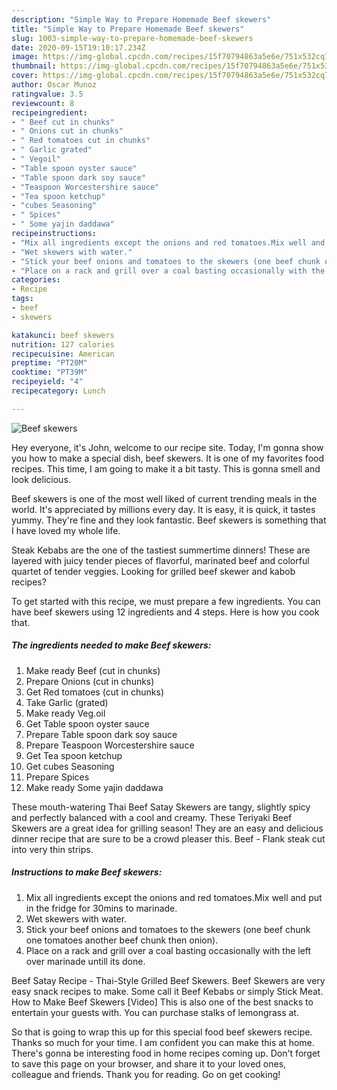 ```yaml
---
description: "Simple Way to Prepare Homemade Beef skewers"
title: "Simple Way to Prepare Homemade Beef skewers"
slug: 1003-simple-way-to-prepare-homemade-beef-skewers
date: 2020-09-15T19:10:17.234Z
image: https://img-global.cpcdn.com/recipes/15f70794863a5e6e/751x532cq70/beef-skewers-recipe-main-photo.jpg
thumbnail: https://img-global.cpcdn.com/recipes/15f70794863a5e6e/751x532cq70/beef-skewers-recipe-main-photo.jpg
cover: https://img-global.cpcdn.com/recipes/15f70794863a5e6e/751x532cq70/beef-skewers-recipe-main-photo.jpg
author: Oscar Munoz
ratingvalue: 3.5
reviewcount: 8
recipeingredient:
- " Beef cut in chunks"
- " Onions cut in chunks"
- " Red tomatoes cut in chunks"
- " Garlic grated"
- " Vegoil"
- "Table spoon oyster sauce"
- "Table spoon dark soy sauce"
- "Teaspoon Worcestershire sauce"
- "Tea spoon ketchup"
- "cubes Seasoning"
- " Spices"
- " Some yajin daddawa"
recipeinstructions:
- "Mix all ingredients except the onions and red tomatoes.Mix well and put in the fridge for 30mins to marinade."
- "Wet skewers with water."
- "Stick your beef onions and tomatoes to the skewers (one beef chunk one tomatoes another beef chunk then onion)."
- "Place on a rack and grill over a coal basting occasionally with the left over marinade untill its done."
categories:
- Recipe
tags:
- beef
- skewers

katakunci: beef skewers 
nutrition: 127 calories
recipecuisine: American
preptime: "PT20M"
cooktime: "PT39M"
recipeyield: "4"
recipecategory: Lunch

---
```



![Beef skewers](https://img-global.cpcdn.com/recipes/15f70794863a5e6e/751x532cq70/beef-skewers-recipe-main-photo.jpg)

Hey everyone, it's John, welcome to our recipe site. Today, I'm gonna show you how to make a special dish, beef skewers. It is one of my favorites food recipes. This time, I am going to make it a bit tasty. This is gonna smell and look delicious.

Beef skewers is one of the most well liked of current trending meals in the world. It's appreciated by millions every day. It is easy, it is quick, it tastes yummy. They're fine and they look fantastic. Beef skewers is something that I have loved my whole life.

Steak Kebabs are the one of the tastiest summertime dinners! These are layered with juicy tender pieces of flavorful, marinated beef and colorful quartet of tender veggies. Looking for grilled beef skewer and kabob recipes?


To get started with this recipe, we must prepare a few ingredients. You can have beef skewers using 12 ingredients and 4 steps. Here is how you cook that.

<!--inarticleads1-->

##### The ingredients needed to make Beef skewers:

1. Make ready  Beef (cut in chunks)
1. Prepare  Onions (cut in chunks)
1. Get  Red tomatoes (cut in chunks)
1. Take  Garlic (grated)
1. Make ready  Veg.oil
1. Get Table spoon oyster sauce
1. Prepare Table spoon dark soy sauce
1. Prepare Teaspoon Worcestershire sauce
1. Get Tea spoon ketchup
1. Get cubes Seasoning
1. Prepare  Spices
1. Make ready  Some yajin daddawa


These mouth-watering Thai Beef Satay Skewers are tangy, slightly spicy and perfectly balanced with a cool and creamy. These Teriyaki Beef Skewers are a great idea for grilling season! They are an easy and delicious dinner recipe that are sure to be a crowd pleaser this. Beef - Flank steak cut into very thin strips. 

<!--inarticleads2-->

##### Instructions to make Beef skewers:

1. Mix all ingredients except the onions and red tomatoes.Mix well and put in the fridge for 30mins to marinade.
1. Wet skewers with water.
1. Stick your beef onions and tomatoes to the skewers (one beef chunk one tomatoes another beef chunk then onion).
1. Place on a rack and grill over a coal basting occasionally with the left over marinade untill its done.


Beef Satay Recipe - Thai-Style Grilled Beef Skewers. Beef Skewers are very easy snack recipes to make. Some call it Beef Kebabs or simply Stick Meat. How to Make Beef Skewers [Video] This is also one of the best snacks to entertain your guests with. You can purchase stalks of lemongrass at. 

So that is going to wrap this up for this special food beef skewers recipe. Thanks so much for your time. I am confident you can make this at home. There's gonna be interesting food in home recipes coming up. Don't forget to save this page on your browser, and share it to your loved ones, colleague and friends. Thank you for reading. Go on get cooking!
